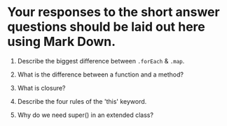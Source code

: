 # Your responses to the short answer questions should be laid out here using Mark Down.
1. Describe the biggest difference between `.forEach` & `.map`.
<!--forEach executes a function once for each array element while map creates a new array with the results of calling a function on that array's element.  So forEach doesn't actually return anything while map returns a new array. -->
2. What is the difference between a function and a method?
<!--A function is called by name and can be given data to "function" on and can return data. The data passed is explicitly passed.  A method is writeen on data that is retained by a class like an object.  It is associated with an object.  This is implicitly passed.-->
3. What is closure?
<!--Closure pertains to a scope chain that includes inner, outer and global.  This means an inner function has access to the outer and global.-->
4. Describe the four rules of the 'this' keyword.
<!--Window binding refers to being in global scope.  "this" is be the window object by default.
2)Implicity binding refers to calling a function with a dot.  The object is whatever is to the left of the dot.  object.yoJoe.  3)New Binding is when you create a new object that inherits a constructors functions.  4)Explicit binding is when you explicitly call in order to override what the parent constructor is set to.  joe.talk.say(whodare) or terry.talk.apply(whodare) 
-->
5. Why do we need super() in an extended class?
<!--super allows you to not have to use prototype object create and it also eliminates having to call the parent constructor function>
